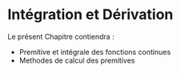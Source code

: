 Intégration et Dérivation
=======================
Le présent Chapitre contiendra :

- Premitive et intégrale des fonctions continues
- Methodes de calcul des premitives



